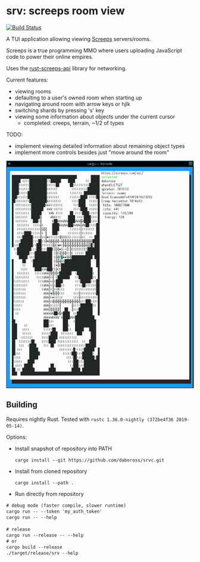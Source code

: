 srv: screeps room view
======================
[![Build Status][travis-image]][travis-builds]

A TUI application allowing viewing [Screeps] servers/rooms.

Screeps is a true programming MMO where users uploading JavaScript code to power their online empires.

Uses the [rust-screeps-api] library for networking.

Current features:
- viewing rooms
- defaulting to a user's owned room when starting up
- navigating around room with arrow keys or hjlk
- switching shards by pressing 's' key
- viewing some information about objects under the current cursor
  - completed: creeps, terrain, ~1/2 of types


TODO:
- implement viewing detailed information about remaining object types
- implement more controls besides just "move around the room"

![screenshot image of srv](./docs/screenshot.png)

## Building

Requires nightly Rust. Tested with `rustc 1.36.0-nightly (372be4f36 2019-05-14)`.

Options:

- Install snapshot of repository into PATH

  ```
  cargo install --git https://github.com/daboross/srvc.git
  ```
- Install from cloned repository
  ```
  cargo install --path .
  ```
- Run directly from repository

 ```
 # debug mode (faster compile, slower runtime)
 cargo run -- --token 'my_auth_token'
 cargo run -- --help

 # release
 cargo run --release -- --help
 # or
 cargo build --release
 ./target/release/srv --help
 ```

[travis-image]: https://travis-ci.org/daboross/srvc.svg?branch=master
[travis-builds]: https://travis-ci.org/daboross/srvc
[screeps]: https://screeps.com
[rust-screeps-api]: https://github.com/daboross/rust-screeps-api
